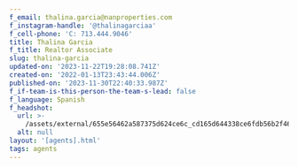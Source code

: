 ```yaml
---
f_email: thalina.garcia@nanproperties.com
f_instagram-handle: '@thalinagarciaa'
f_cell-phone: 'C: 713.444.9046'
title: Thalina Garcia
f_title: Realtor Associate
slug: thalina-garcia
updated-on: '2023-11-22T19:28:08.741Z'
created-on: '2022-01-13T23:43:44.006Z'
published-on: '2023-11-30T22:40:33.987Z'
f_if-team-is-this-person-the-team-s-lead: false
f_language: Spanish
f_headshot:
  url: >-
    /assets/external/655e56462a587375d624ce6c_cd165d644338ce6fdb56b2f46c3af522.webp
  alt: null
layout: '[agents].html'
tags: agents
---
```



